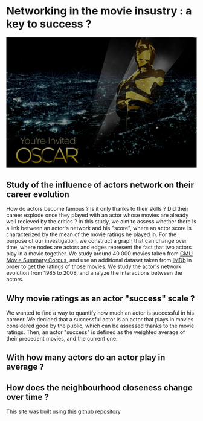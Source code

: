 # Networking in the movie insustry : a key to success ?

![image](image/image_ADA.png)

## Study of the influence of actors network on their career evolution

How do actors become famous ? Is it only thanks to their skills ? Did their career explode once they played with an actor whose movies are already well recieved by the critics ? In this study, we aim to assess whether there is a link between an actor's network and his "score", where an actor score is characterized by the mean of the movie ratings he played in. For the purpose of our investigation, we construct a graph that can change over time, where nodes are actors and edges represent the fact that two actors play in a movie together. We study around 40 000 movies taken from [CMU Movie Summary Corpus](http://www.cs.cmu.edu/~ark/personas/), and use an additional dataset taken from [IMDb](https://datasets.imdbws.com/) in order to get the ratings of those movies. We study the actor's network evolution from 1985 to 2008, and analyze the interactions between the actors. 

## Why movie ratings as an actor "success" scale ? 

We wanted to find a way to quantify how much an actor is successful in his carreer. We decided that a successful actor is an actor that plays in movies considered good by the public, which can be assessed thanks to the movie ratings. Then, an actor "success" is defined as the weighted average of their precedent movies, and the current one. 



## With how many actors do an actor play in average ? 

## How does the neighbourhood closeness change over time ? 

This site was built using [this github repository](https://github.com/epfl-ada/ada-2022-project-datajugglers/tree/master)

